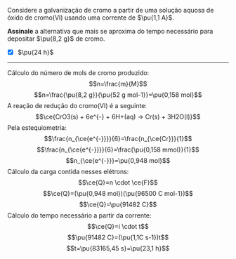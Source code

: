 Considere a galvanização de cromo a partir de uma solução aquosa de óxido de cromo(VI) usando uma corrente de $\pu{1,1 A}$.

**Assinale** a alternativa que mais se aproxima do tempo necessário para depositar $\pu{8,2 g}$ de cromo.

- [x] $\pu{24 h}$


---

Cálculo do número de mols de cromo produzido:
$$n=\frac{m}{M}$$
$$n=\frac{\pu{8,2 g}}{\pu{52 g mol-1}}=\pu{0,158 mol}$$
A reação de redução do cromo(VI) é a seguinte:
$$\ce{CrO3(s) + 6e^{-} + 6H+(aq) -> Cr(s) + 3H2O(l)}$$
Pela estequiometria:
$$\frac{n_{\ce{e^{-}}}}{6}=\frac{n_{\ce{Cr}}}{1}$$
$$\frac{n_{\ce{e^{-}}}}{6}=\frac{\pu{0,158 mmol}}{1}$$
$$n_{\ce{e^{-}}}=\pu{0,948 mol}$$
Cálculo da carga contida nesses elétrons:
$$\ce{Q}=n \cdot \ce{F}$$
$$\ce{Q}=(\pu{0,948 mol})(\pu{96500 C mol-1})$$
$$\ce{Q}=\pu{91482 C}$$
Cálculo do tempo necessário a partir da corrente:
$$\ce{Q}=i \cdot t$$
$$\pu{91482 C}=(\pu{1,1C s-1})t$$
$$t=\pu{83165,45 s}=\pu{23,1 h}$$
